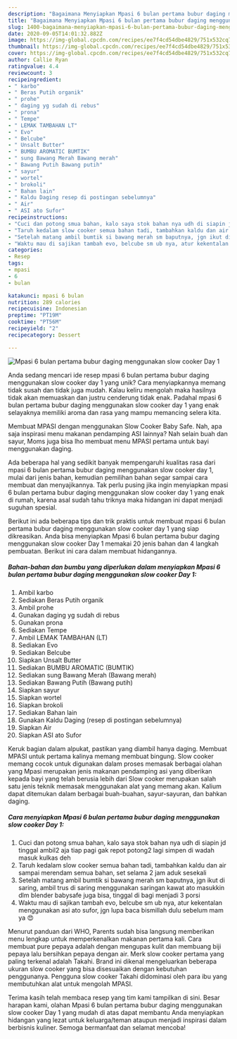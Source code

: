 ```yaml
---
description: "Bagaimana Menyiapkan Mpasi 6 bulan pertama bubur daging menggunakan slow cooker Day 1, Bisa Manjain Lidah"
title: "Bagaimana Menyiapkan Mpasi 6 bulan pertama bubur daging menggunakan slow cooker Day 1, Bisa Manjain Lidah"
slug: 1400-bagaimana-menyiapkan-mpasi-6-bulan-pertama-bubur-daging-menggunakan-slow-cooker-day-1-bisa-manjain-lidah
date: 2020-09-05T14:01:32.882Z
image: https://img-global.cpcdn.com/recipes/ee7f4cd54dbe4829/751x532cq70/mpasi-6-bulan-pertama-bubur-daging-menggunakan-slow-cooker-day-1-foto-resep-utama.jpg
thumbnail: https://img-global.cpcdn.com/recipes/ee7f4cd54dbe4829/751x532cq70/mpasi-6-bulan-pertama-bubur-daging-menggunakan-slow-cooker-day-1-foto-resep-utama.jpg
cover: https://img-global.cpcdn.com/recipes/ee7f4cd54dbe4829/751x532cq70/mpasi-6-bulan-pertama-bubur-daging-menggunakan-slow-cooker-day-1-foto-resep-utama.jpg
author: Callie Ryan
ratingvalue: 4.4
reviewcount: 3
recipeingredient:
- " karbo"
- " Beras Putih organik"
- " prohe"
- " daging yg sudah di rebus"
- " prona"
- " Tempe"
- " LEMAK TAMBAHAN LT"
- " Evo"
- " Belcube"
- " Unsalt Butter"
- " BUMBU AROMATIC BUMTIK"
- " sung Bawang Merah Bawang merah"
- " Bawang Putih Bawang putih"
- " sayur"
- " wortel"
- " brokoli"
- " Bahan lain"
- " Kaldu Daging resep di postingan sebelumnya"
- " Air"
- " ASI ato Sufor"
recipeinstructions:
- "Cuci dan potong smua bahan, kalo saya stok bahan nya udh di siapin jd tinggal ambil2 aja tiap pagi gak repot potong2 lagi simpen di wadah masuk kulkas deh"
- "Taruh kedalam slow cooker semua bahan tadi, tambahkan kaldu dan air sampai merendam semua bahan, set selama 2 jam aduk sesekali"
- "Setelah matang ambil bumtik si bawang merah sm baputnya, jgn ikut di saring, ambil trus di saring menggunakan saringan kawat ato masukkin dlm blender babysafe juga bisa, tinggal di bagi menjadi 3 porsi"
- "Waktu mau di sajikan tambah evo, belcube sm ub nya, atur kekentalan menggunakan asi ato sufor, jgn lupa baca bismillah dulu sebelum mam ya 😍"
categories:
- Resep
tags:
- mpasi
- 6
- bulan

katakunci: mpasi 6 bulan 
nutrition: 289 calories
recipecuisine: Indonesian
preptime: "PT19M"
cooktime: "PT56M"
recipeyield: "2"
recipecategory: Dessert

---
```



![Mpasi 6 bulan pertama bubur daging menggunakan slow cooker Day 1](https://img-global.cpcdn.com/recipes/ee7f4cd54dbe4829/751x532cq70/mpasi-6-bulan-pertama-bubur-daging-menggunakan-slow-cooker-day-1-foto-resep-utama.jpg)

Anda sedang mencari ide resep mpasi 6 bulan pertama bubur daging menggunakan slow cooker day 1 yang unik? Cara menyiapkannya memang tidak susah dan tidak juga mudah. Kalau keliru mengolah maka hasilnya tidak akan memuaskan dan justru cenderung tidak enak. Padahal mpasi 6 bulan pertama bubur daging menggunakan slow cooker day 1 yang enak selayaknya memiliki aroma dan rasa yang mampu memancing selera kita.

Membuat MPASI dengan menggunakan Slow Cooker Baby Safe. Nah, apa saja inspirasi menu makanan pendamping ASI lainnya? Nah selain buah dan sayur, Moms juga bisa lho membuat menu MPASI pertama untuk bayi menggunakan daging.

Ada beberapa hal yang sedikit banyak mempengaruhi kualitas rasa dari mpasi 6 bulan pertama bubur daging menggunakan slow cooker day 1, mulai dari jenis bahan, kemudian pemilihan bahan segar sampai cara membuat dan menyajikannya. Tak perlu pusing jika ingin menyiapkan mpasi 6 bulan pertama bubur daging menggunakan slow cooker day 1 yang enak di rumah, karena asal sudah tahu triknya maka hidangan ini dapat menjadi suguhan spesial.


Berikut ini ada beberapa tips dan trik praktis untuk membuat mpasi 6 bulan pertama bubur daging menggunakan slow cooker day 1 yang siap dikreasikan. Anda bisa menyiapkan Mpasi 6 bulan pertama bubur daging menggunakan slow cooker Day 1 memakai 20 jenis bahan dan 4 langkah pembuatan. Berikut ini cara dalam membuat hidangannya.

<!--inarticleads1-->

##### Bahan-bahan dan bumbu yang diperlukan dalam menyiapkan Mpasi 6 bulan pertama bubur daging menggunakan slow cooker Day 1:

1. Ambil  karbo
1. Sediakan  Beras Putih organik
1. Ambil  prohe
1. Gunakan  daging yg sudah di rebus
1. Gunakan  prona
1. Sediakan  Tempe
1. Ambil  LEMAK TAMBAHAN (LT)
1. Sediakan  Evo
1. Sediakan  Belcube
1. Siapkan  Unsalt Butter
1. Sediakan  BUMBU AROMATIC (BUMTIK)
1. Sediakan  sung Bawang Merah (Bawang merah)
1. Sediakan  Bawang Putih (Bawang putih)
1. Siapkan  sayur
1. Siapkan  wortel
1. Siapkan  brokoli
1. Sediakan  Bahan lain
1. Gunakan  Kaldu Daging (resep di postingan sebelumnya)
1. Siapkan  Air
1. Siapkan  ASI ato Sufor


Keruk bagian dalam alpukat, pastikan yang diambil hanya daging. Membuat MPASI untuk pertama kalinya memang membuat bingung. Slow cooker memang cocok untuk digunakan dalam proses memasak berbagai olahan yang Mpasi merupakan jenis makanan pendamping asi yang diberikan kepada bayi yang telah berusia lebih dari Slow cooker merupakan salah satu jenis teknik memasak menggunakan alat yang memang akan. Kalium dapat ditemukan dalam berbagai buah-buahan, sayur-sayuran, dan bahkan daging. 

<!--inarticleads2-->

##### Cara menyiapkan Mpasi 6 bulan pertama bubur daging menggunakan slow cooker Day 1:

1. Cuci dan potong smua bahan, kalo saya stok bahan nya udh di siapin jd tinggal ambil2 aja tiap pagi gak repot potong2 lagi simpen di wadah masuk kulkas deh
1. Taruh kedalam slow cooker semua bahan tadi, tambahkan kaldu dan air sampai merendam semua bahan, set selama 2 jam aduk sesekali
1. Setelah matang ambil bumtik si bawang merah sm baputnya, jgn ikut di saring, ambil trus di saring menggunakan saringan kawat ato masukkin dlm blender babysafe juga bisa, tinggal di bagi menjadi 3 porsi
1. Waktu mau di sajikan tambah evo, belcube sm ub nya, atur kekentalan menggunakan asi ato sufor, jgn lupa baca bismillah dulu sebelum mam ya 😍


Menurut panduan dari WHO, Parents sudah bisa langsung memberikan menu lengkap untuk memperkenalkan makanan pertama kali. Cara membuat pure pepaya adalah dengan mengupas kulit dan membuang biji pepaya lalu bersihkan pepaya dengan air. Merk slow cooker pertama yang paling terkenal adalah Takahi. Brand ini dikenal mengeluarkan beberapa ukuran slow cooker yang bisa disesuaikan dengan kebutuhan penggunanya. Pengguna slow cooker Takahi didominasi oleh para ibu yang membutuhkan alat untuk mengolah MPASI. 

Terima kasih telah membaca resep yang tim kami tampilkan di sini. Besar harapan kami, olahan Mpasi 6 bulan pertama bubur daging menggunakan slow cooker Day 1 yang mudah di atas dapat membantu Anda menyiapkan hidangan yang lezat untuk keluarga/teman ataupun menjadi inspirasi dalam berbisnis kuliner. Semoga bermanfaat dan selamat mencoba!

